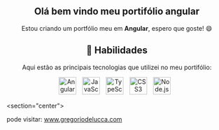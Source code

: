 <section align="center">
  <h1 align="center"> Olá bem vindo meu portifólio angular</h1>
<p>Estou criando um portfólio meu em <strong>Angular</strong>, espero que goste! 😄</p>
</section>

<section  align="center">
    <h1>🚀 Habilidades</h1>
    <p>Aqui estão as principais tecnologias que utilizei  no meu portifólio:</p>
    <p>
      <img src="https://cdn.jsdelivr.net/gh/devicons/devicon/icons/angularjs/angularjs-original.svg" title="Angular" alt="Angular" width="40" style="margin-right: 10px;"/>
      <img src="https://cdn.jsdelivr.net/gh/devicons/devicon/icons/javascript/javascript-original.svg" title="javascript" alt="JavaScript" width="40" style="margin-right: 10px;"/>
      <img src="https://cdn.jsdelivr.net/gh/devicons/devicon/icons/typescript/typescript-original.svg"  title="typescript" alt="TypeScript" width="40" style="margin-right: 10px;"/>
      <img src="https://cdn.jsdelivr.net/gh/devicons/devicon/icons/css3/css3-original.svg"  title="scss" alt="CSS3" width="40" style="margin-right: 10px;"/>
      <img src="https://cdn.jsdelivr.net/gh/devicons/devicon/icons/nodejs/nodejs-original.svg"  title="nodejs" alt="Node.js" width="40" style="margin-right: 10px;"/>
    </p>
  </section>
  
   <section="center"> 
      <p> pode visitar: <a href="https://gregoriodelucca.vercel.app/">www.gregoriodelucca.com</a></p>
   </section>
   </section>
 

